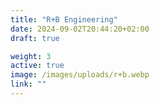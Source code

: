 ```yaml
---
title: "R+B Engineering"
date: 2024-09-02T20:44:20+02:00
draft: true

weight: 3
active: true
image: /images/uploads/r+b.webp
link: ""
---
```


